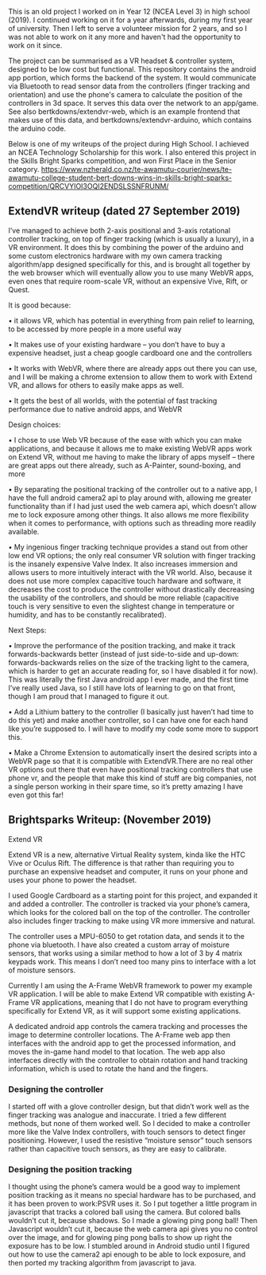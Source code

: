 This is an old project I worked on in Year 12 (NCEA Level 3) in high school (2019). I continued working on it for a year afterwards, during my first year of university. Then I left to serve a volunteer mission for 2 years, and so I was not able to work on it any more and haven't had the opportunity to work on it since.

The project can be summarised as a VR headset & controller system, designed to be low cost but functional. This repository contains the android app portion, which forms the backend of the system. It would communicate via Bluetooth to read sensor data from the controllers (finger tracking and orientation) and use the phone's camera to calculate the position of the controllers in 3d space. It serves this data over the network to an app/game.
See also bertkdowns/extendvr-web, which is an example frontend that makes use of this data, and bertkdowns/extendvr-arduino, which contains the arduino code.

Below is one of my writeups of the project during High School. I achieved an NCEA Technology Scholarship for this work. I also entered this project in the Skills Bright Sparks competition, and won First Place in the Senior category.
https://www.nzherald.co.nz/te-awamutu-courier/news/te-awamutu-college-student-bert-downs-wins-in-skills-bright-sparks-competition/QRCVYIOI3OQI2ENDSLSSNFRUNM/

## ExtendVR writeup (dated 27 September 2019)
I’ve managed to achieve both 2-axis positional and 3-axis rotational controller tracking, on top of
finger tracking (which is usually a luxury), in a VR environment. It does this by combining the power
of the arduino and some custom electronics hardware with my own camera tracking algorithm/app
designed specifically for this, and is brought all together by the web browser which will eventually
allow you to use many WebVR apps, even ones that require room-scale VR, without an expensive Vive,
Rift, or Quest.

It is good because:

• it allows VR, which has potential in everything from pain relief to learning, to be accessed by
more people in a more useful way

• It makes use of your existing hardware – you don’t have to buy a expensive headset, just a
cheap google cardboard one and the controllers

• It works with WebVR, where there are already apps out there you can use, and I will be making
a chrome extension to allow them to work with Extend VR, and allows for others to easily make
apps as well.

• It gets the best of all worlds, with the potential of fast tracking performance due to native
android apps, and WebVR

Design choices:

• I chose to use Web VR because of the ease with which you can make applications, and because
it allows me to make existing WebVR apps work on Extend VR, without me having to make the
library of apps myself – there are great apps out there already, such as A-Painter, sound-boxing,
and more

• By separating the positional tracking of the controller out to a native app, I have the full android
camera2 api to play around with, allowing me greater functionality than if I had just used the
web camera api, which doesn’t allow me to lock exposure among other things. It also allows me
more flexibility when it comes to performance, with options such as threading more readily
available.

• My ingenious finger tracking technique provides a stand out from other low end VR options;
the only real consumer VR solution with finger tracking is the insanely expensive Valve Index.
It also increases immersion and allows users to more intuitively interact with the VR world.
Also, because it does not use more complex capacitive touch hardware and software, it
decreases the cost to produce the controller without drastically decreasing the usability of the
controllers, and should be more reliable (capacitive touch is very sensitive to even the slightest
change in temperature or humidity, and has to be constantly recalibrated).

Next Steps:

• Improve the performance of the position tracking, and make it track forwards-backwards better
(instead of just side-to-side and up-down: forwards-backwards relies on the size of the tracking
light to the camera, which is harder to get an accurate reading for, so I have disabled it for now).
This was literally the first Java android app I ever made, and the first time I’ve really used Java,
so I still have lots of learning to go on that front, though I am proud that I managed to figure it
out.

• Add a Lithium battery to the controller (I basically just haven’t had time to do this yet) and
make another controller, so I can have one for each hand like you’re supposed to. I will have to
modify my code some more to support this.

• Make a Chrome Extension to automatically insert the desired scripts into a WebVR page so that
it is compatible with ExtendVR.There are no real other VR options out there that even have positional tracking controllers that use
phone vr, and the people that make this kind of stuff are big companies, not a single person working in
their spare time, so it’s pretty amazing I have even got this far!

## Brightsparks Writeup: (November 2019)

Extend VR

Extend VR is a new, alternative Virtual Reality system, kinda like the HTC Vive or Oculus Rift. The difference is that rather than requiring you to purchase an expensive headset and computer, it runs on your phone and uses your phone to power the headset. 

I used Google Cardboard as a starting point for this project, and expanded it and added a controller. The controller is tracked via your phone’s camera, which looks for the colored ball on the top of the controller. The controller also includes finger tracking to make using VR more immersive and natural.

The controller uses a MPU-6050 to get rotation data, and sends it to the phone via bluetooth. I have also created a custom array of moisture sensors, that works using a similar method to how a lot of 3 by 4 matrix keypads work. This means I don’t need too many pins to interface with a lot of moisture sensors. 

Currently I am using the A-Frame WebVR framework to power my example VR application. I will be able to make Extend VR compatible with existing A-Frame VR applications, meaning that I do not have to program everything specifically for Extend VR, as it will support some existing applications.

A dedicated android app controls the camera tracking and processes the image to determine controller locations. The A-Frame web app then interfaces with the android app to get the processed information, and moves the in-game hand model to that location. The web app also interfaces directly with the controller to obtain rotation and hand tracking information, which is used to rotate the hand and the fingers.


### Designing the controller

I started off with a glove controller design, but that didn’t work well as the finger tracking was analogue and inaccurate. I tried a few different methods, but none of them worked well. So I decided to make a controller more like the Valve Index controllers, with touch sensors to detect finger positioning.  However, I used the resistive “moisture sensor” touch sensors rather than capacitive touch sensors, as they are easy to calibrate.

### Designing the position tracking

I thought using the phone’s camera would be a good way to implement position tracking as it means no special hardware has to be purchased, and it has been proven to work:PSVR uses it. So I put together a little program in javascript that tracks a colored ball using the camera. But colored balls wouldn’t cut it, because shadows. So I made a glowing ping pong ball! Then Javascript wouldn’t cut it, because the web camera api gives you no control over the image, and for glowing ping pong balls to show up right the exposure has to be low. I stumbled around in Android studio until I figured out how to use the camera2 api enough to be able to lock exposure, and then ported my tracking algorithm from javascript to java. 
